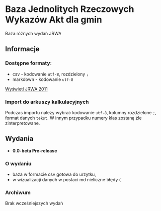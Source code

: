 # Baza Jednolitych Rzeczowych Wykazów Akt dla gmin

Baza różnych wydań JRWA

## Informacje

### Dostępne formaty:
- csv - kodowanie `utf-8`, rozdzielony `;`
- markdown - kodowanie `utf-8`

[Wyświetl JRWA 2011](http://profesor-oskar.github.io/JRWA/DOCS/JRWA-2011.html)

### Import do arkuszy kalkulacyjnych

Podczas importu należy wybrać kodowanie `utf-8`, kolumny rozdzielone `;`, format danych `tekst`. W innym przypadku numery klas zostaną źle zinterpretowane.

## Wydania

- **0.0-beta Pre-release**

### O wydaniu

- baza w formacie csv gotowa do urzytku,
- w wizualizacji danych w postaci md nieliczne błędy (

### Archiwum
Brak wcześniejszych wydań
